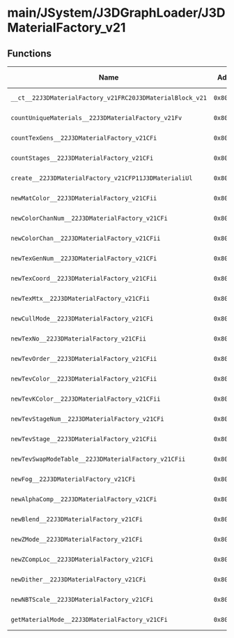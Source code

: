 # main/JSystem/J3DGraphLoader/J3DMaterialFactory_v21

## Functions

| Name | Address | Match % |
|------|---------|---------|
| `__ct__22J3DMaterialFactory_v21FRC20J3DMaterialBlock_v21` | `0x8043C6BC` | :x: (0.0%) |
| `countUniqueMaterials__22J3DMaterialFactory_v21Fv` | `0x8043C9A0` | :x: (0.0%) |
| `countTexGens__22J3DMaterialFactory_v21CFi` | `0x8043C9C0` | :x: (0.0%) |
| `countStages__22J3DMaterialFactory_v21CFi` | `0x8043C9F8` | :x: (0.0%) |
| `create__22J3DMaterialFactory_v21CFP11J3DMaterialiUl` | `0x8043CA7C` | :x: (0.0%) |
| `newMatColor__22J3DMaterialFactory_v21CFii` | `0x8043D210` | :x: (0.0%) |
| `newColorChanNum__22J3DMaterialFactory_v21CFi` | `0x8043D2A4` | :x: (0.0%) |
| `newColorChan__22J3DMaterialFactory_v21CFii` | `0x8043D2DC` | :x: (0.0%) |
| `newTexGenNum__22J3DMaterialFactory_v21CFi` | `0x8043D3AC` | :x: (0.0%) |
| `newTexCoord__22J3DMaterialFactory_v21CFii` | `0x8043D3E4` | :x: (0.0%) |
| `newTexMtx__22J3DMaterialFactory_v21CFii` | `0x8043D474` | :x: (0.0%) |
| `newCullMode__22J3DMaterialFactory_v21CFi` | `0x8043D500` | :x: (0.0%) |
| `newTexNo__22J3DMaterialFactory_v21CFii` | `0x8043D540` | :x: (0.0%) |
| `newTevOrder__22J3DMaterialFactory_v21CFii` | `0x8043D588` | :x: (0.0%) |
| `newTevColor__22J3DMaterialFactory_v21CFii` | `0x8043D61C` | :x: (0.0%) |
| `newTevKColor__22J3DMaterialFactory_v21CFii` | `0x8043D6B8` | :x: (0.0%) |
| `newTevStageNum__22J3DMaterialFactory_v21CFi` | `0x8043D74C` | :x: (0.0%) |
| `newTevStage__22J3DMaterialFactory_v21CFii` | `0x8043D784` | :x: (0.0%) |
| `newTevSwapModeTable__22J3DMaterialFactory_v21CFii` | `0x8043D8AC` | :x: (0.0%) |
| `newFog__22J3DMaterialFactory_v21CFi` | `0x8043D924` | :x: (0.0%) |
| `newAlphaComp__22J3DMaterialFactory_v21CFi` | `0x8043D9D0` | :x: (0.0%) |
| `newBlend__22J3DMaterialFactory_v21CFi` | `0x8043DA70` | :x: (0.0%) |
| `newZMode__22J3DMaterialFactory_v21CFi` | `0x8043DAFC` | :x: (0.0%) |
| `newZCompLoc__22J3DMaterialFactory_v21CFi` | `0x8043DB5C` | :x: (0.0%) |
| `newDither__22J3DMaterialFactory_v21CFi` | `0x8043DB94` | :x: (0.0%) |
| `newNBTScale__22J3DMaterialFactory_v21CFi` | `0x8043DBCC` | :x: (0.0%) |
| `getMaterialMode__22J3DMaterialFactory_v21CFi` | `0x8043DC70` | :x: (0.0%) |